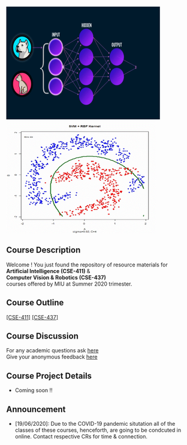 <img src="./appendix/img/neural_network.gif" width="410" height="300" /> <img src="./appendix/img/logistic_regression.gif" width="400" height="300" /> <br/>
 

## Course Description
Welcome ! You just found the repository of resource materials for <br/>
<b> Artificial Intelligence (CSE-411) </b>  &<br/>
<b> Computer Vision & Robotics (CSE-437) </b><br/>
courses offered by MIU at Summer 2020 trimester. <br/>

## Course Outline
 <a href="./CSE-411/course_outline_ai.pdf">[CSE-411]</a>  <a href="./CSE-437/course_outline_cv.pdf">[CSE-437]</a>

## Course Discussion
For any academic questions ask <a href="https://github.com/Mahedi-61/Summer-2020/issues/new">here</a> <br />
Give your anonymous feedback <a href="https://forms.gle/JzxMGb3VfQLDR9Px8">here</a>

## Course Project Details
* Coming soon !!


## Announcement <br />
* [19/06/2020]: Due to the COVID-19 pandemic situtation all of the classes of these courses, henceforth, are going to be condcuted in online. Contact respective CRs for time & connection.
